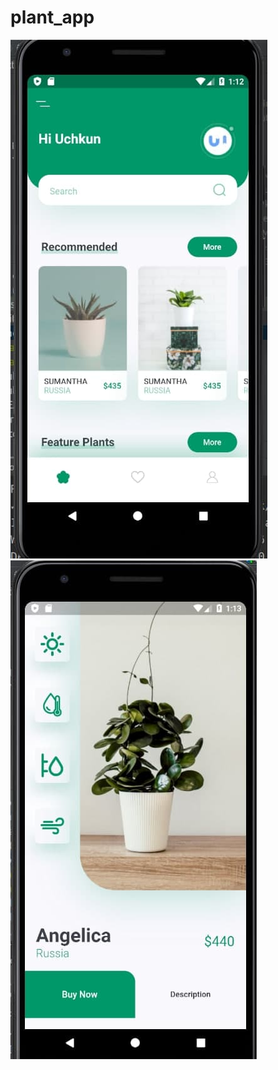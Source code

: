 # plant_app


<img src="https://github.com/UchqunShodmonov/Plant-App-Ui/blob/master/photo_2021-03-01_01-13-40.jpg" alt="Home Page"> <br>
<img src="https://github.com/UchqunShodmonov/Plant-App-Ui/blob/master/photo_2021-03-01_01-13-44.jpg" alt="Details Page">
